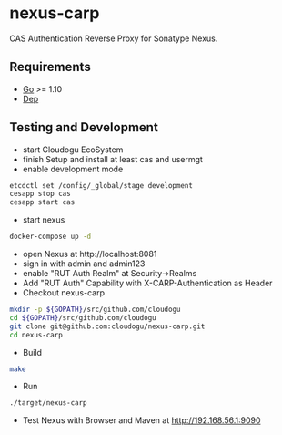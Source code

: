 # nexus-carp

CAS Authentication Reverse Proxy for Sonatype Nexus.

## Requirements

* [Go](https://golang.org/) >= 1.10
* [Dep](https://golang.github.io/dep/)

## Testing and Development

* start Cloudogu EcoSystem
* finish Setup and install at least cas and usermgt
* enable development mode
```bash
etcdctl set /config/_global/stage development
cesapp stop cas
cesapp start cas
```
* start nexus
```bash
docker-compose up -d
```
* open Nexus at http://localhost:8081
* sign in with admin and admin123
* enable "RUT Auth Realm" at Security->Realms
* Add "RUT Auth" Capability with X-CARP-Authentication as Header
* Checkout nexus-carp
```bash
mkdir -p ${GOPATH}/src/github.com/cloudogu
cd ${GOPATH}/src/github.com/cloudogu
git clone git@github.com:cloudogu/nexus-carp.git
cd nexus-carp
```
* Build
```bash
make
```
* Run
```bash
./target/nexus-carp
```
* Test Nexus with Browser and Maven at http://192.168.56.1:9090

